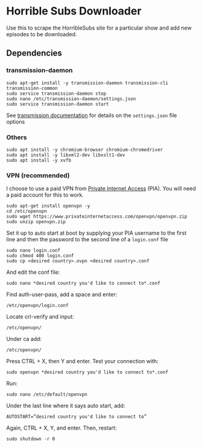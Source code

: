 # Horrible Subs Downloader

Use this to scrape the HorribleSubs site for a particular show and add new episodes
to be downloaded.

## Dependencies
### transmission-daemon

```
sudo apt-get install -y transmission-daemon transmission-cli transmission-common
sudo service transmission-daemon stop
sudo nano /etc/transmission-daemon/settings.json
sudo service transmission-daemon start
```

See [transmission documentation](https://github.com/transmission/transmission/wiki/Editing-Configuration-Files)
for details on the `settings.json` file options

### Others
```
sudo apt install -y chromium-browser chromium-chromedriver
sudo apt install -y libxml2-dev libxslt1-dev
sudo apt install -y xvfb
```

### VPN (recommended)

I choose to use a paid VPN from [Private Internet Access](https://www.privateinternetaccess.com/) (PIA).
You will need a paid account for this to work.
```
sudo apt-get install openvpn -y
cd /etc/openvpn
sudo wget https://www.privateinternetaccess.com/openvpn/openvpn.zip
sudo unzip openvpn.zip
```
Set it up to auto start at boot by supplying your PIA username to the first line
and then the password to the second line of a `login.conf` file
```
sudo nano login.conf
sudo chmod 400 login.conf
sudo cp <desired country>.ovpn <desired country>.conf
```
And edit the conf file:
```
sudo nano *desired country you'd like to connect to*.conf
``` 
Find auth-user-pass, add a space and enter:
```
/etc/openvpn/login.conf
```
Locate crl-verify and input:
```
/etc/openvpn/
```
Under ca add:
```
/etc/openvpn/
```
Press CTRL + X, then Y and enter. Test your connection with:
```
sudo openvpn *desired country you'd like to connect to*.conf
```
Run:
```
sudo nano /etc/default/openvpn
```
Under the last line where it says auto start, add:
```
AUTOSTART=”desired country you'd like to connect to”
```
Again, CTRL + X, Y, and enter. Then, restart:
```
sudo shutdown -r 0
```
